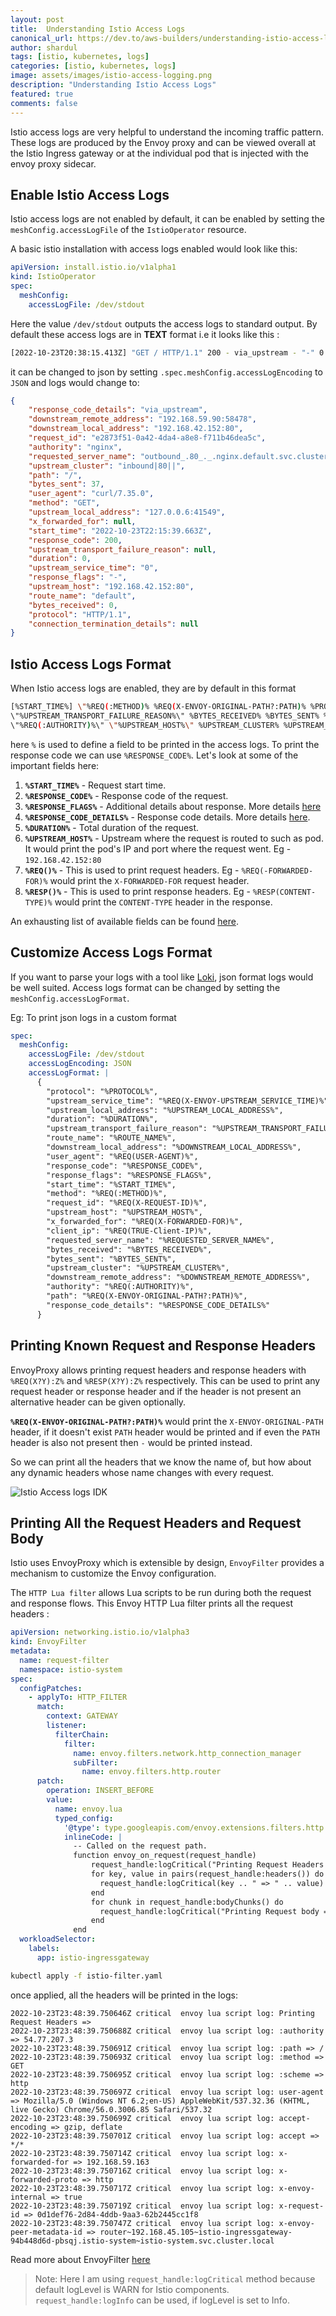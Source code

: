```yaml
---
layout: post
title:  Understanding Istio Access Logs
canonical_url: https://dev.to/aws-builders/understanding-istio-access-logs-2k5o
author: shardul
tags: [istio, kubernetes, logs]
categories: [istio, kubernetes, logs]
image: assets/images/istio-access-logging.png
description: "Understanding Istio Access Logs"
featured: true
comments: false
---
```

Istio access logs are very helpful to understand the incoming traffic pattern. These logs are produced by the Envoy proxy and can be viewed overall at the Istio Ingress gateway or at the individual pod that is injected with the envoy proxy sidecar.

## Enable Istio Access Logs

Istio access logs are not enabled by default, it can be enabled by setting the `meshConfig.accessLogFile` of the `IstioOperator` resource.

A basic istio installation with access logs enabled would look like this:

```yaml
apiVersion: install.istio.io/v1alpha1
kind: IstioOperator
spec:
  meshConfig:
    accessLogFile: /dev/stdout
``` 

Here the value `/dev/stdout` outputs the access logs to standard output. By default these access logs are in **TEXT** format i.e it looks like this :

```bash
[2022-10-23T20:38:15.413Z] "GET / HTTP/1.1" 200 - via_upstream - "-" 0 37 0 0 "-" "curl/7.35.0" "3ce3e159-9dba-4617-9e85-feb1106a682c" "nginx" "192.168.42.152:80" inbound|80|| 127.0.0.6:52375 192.168.42.152:80 192.168.59.90:34854 outbound_.80_._.nginx.default.svc.cluster.local default
``` 

it can be changed to json by setting `.spec.meshConfig.accessLogEncoding` to `JSON` and logs would change to:

```json
{
    "response_code_details": "via_upstream",
    "downstream_remote_address": "192.168.59.90:58478",
    "downstream_local_address": "192.168.42.152:80",
    "request_id": "e2873f51-0a42-4da4-a8e8-f711b46dea5c",
    "authority": "nginx",
    "requested_server_name": "outbound_.80_._.nginx.default.svc.cluster.local",
    "upstream_cluster": "inbound|80||",
    "path": "/",
    "bytes_sent": 37,
    "user_agent": "curl/7.35.0",
    "method": "GET",
    "upstream_local_address": "127.0.0.6:41549",
    "x_forwarded_for": null,
    "start_time": "2022-10-23T22:15:39.663Z",
    "response_code": 200,
    "upstream_transport_failure_reason": null,
    "duration": 0,
    "upstream_service_time": "0",
    "response_flags": "-",
    "upstream_host": "192.168.42.152:80",
    "route_name": "default",
    "bytes_received": 0,
    "protocol": "HTTP/1.1",
    "connection_termination_details": null
}
```

<!-- TO-DO: A Helm chart-based installation access logs  --> 

## Istio Access Logs Format
When Istio access logs are enabled, they are by default in this format

```bash
[%START_TIME%] \"%REQ(:METHOD)% %REQ(X-ENVOY-ORIGINAL-PATH?:PATH)% %PROTOCOL%\" %RESPONSE_CODE% %RESPONSE_FLAGS% %RESPONSE_CODE_DETAILS% %CONNECTION_TERMINATION_DETAILS%
\"%UPSTREAM_TRANSPORT_FAILURE_REASON%\" %BYTES_RECEIVED% %BYTES_SENT% %DURATION% %RESP(X-ENVOY-UPSTREAM-SERVICE-TIME)% \"%REQ(X-FORWARDED-FOR)%\" \"%REQ(USER-AGENT)%\" \"%REQ(X-REQUEST-ID)%\"
\"%REQ(:AUTHORITY)%\" \"%UPSTREAM_HOST%\" %UPSTREAM_CLUSTER% %UPSTREAM_LOCAL_ADDRESS% %DOWNSTREAM_LOCAL_ADDRESS% %DOWNSTREAM_REMOTE_ADDRESS% %REQUESTED_SERVER_NAME% %ROUTE_NAME%\n
```

here `%` is used to define a field to be printed in the access logs. To print the response code we can use `%RESPONSE_CODE%`. Let's look at some of the important fields here:

1. **`%START_TIME%`**  - Request start time.
2. **`%RESPONSE_CODE%`** - Response code of the request.
3. **`%RESPONSE_FLAGS%`** - Additional details about response.  More details [here](https://www.envoyproxy.io/docs/envoy/latest/configuration/observability/access_log/usage#command-operators:~:text=typed%20JSON%20logs.-,%25RESPONSE_FLAGS%25,-Additional%20details%20about)
4. **`%RESPONSE_CODE_DETAILS%`** - Response code details. More details [here](https://www.envoyproxy.io/docs/envoy/latest/configuration/http/http_conn_man/response_code_details#response-code-details).
5. **`%DURATION%`** - Total duration of the request.
6. **`%UPSTREAM_HOST%`** - Upstream where the request is routed to such as pod. It would print the pod's IP and port where the request went. Eg - `192.168.42.152:80`
7. **`%REQ()%`** - This is used to print request headers. Eg -  `%REQ(-FORWARDED-FOR)%` would print the `X-FORWARDED-FOR` request header.
8. **`%RESP()%`** - This is used to print response headers. Eg - `%RESP(CONTENT-TYPE)%` would print the `CONTENT-TYPE` header in the response.

An exhausting list of available fields can be found [here](https://www.envoyproxy.io/docs/envoy/latest/configuration/observability/access_log/usage#command-operators). 

## Customize Access Logs Format
If you want to parse your logs with a tool like [Loki](https://grafana.com/oss/loki/), json format logs would be well suited. Access logs format can be changed by setting the `meshConfig.accessLogFormat`. 

Eg: To print json logs in a custom format

```yaml
spec:
  meshConfig:
    accessLogFile: /dev/stdout
    accessLogEncoding: JSON
    accessLogFormat: |
      {
        "protocol": "%PROTOCOL%",
        "upstream_service_time": "%REQ(X-ENVOY-UPSTREAM_SERVICE_TIME)%",
        "upstream_local_address": "%UPSTREAM_LOCAL_ADDRESS%",
        "duration": "%DURATION%",
        "upstream_transport_failure_reason": "%UPSTREAM_TRANSPORT_FAILURE_REASON%",
        "route_name": "%ROUTE_NAME%",
        "downstream_local_address": "%DOWNSTREAM_LOCAL_ADDRESS%",
        "user_agent": "%REQ(USER-AGENT)%",
        "response_code": "%RESPONSE_CODE%",
        "response_flags": "%RESPONSE_FLAGS%",
        "start_time": "%START_TIME%",
        "method": "%REQ(:METHOD)%",
        "request_id": "%REQ(X-REQUEST-ID)%",
        "upstream_host": "%UPSTREAM_HOST%",
        "x_forwarded_for": "%REQ(X-FORWARDED-FOR)%",
        "client_ip": "%REQ(TRUE-Client-IP)%",
        "requested_server_name": "%REQUESTED_SERVER_NAME%",
        "bytes_received": "%BYTES_RECEIVED%",
        "bytes_sent": "%BYTES_SENT%",
        "upstream_cluster": "%UPSTREAM_CLUSTER%",
        "downstream_remote_address": "%DOWNSTREAM_REMOTE_ADDRESS%",
        "authority": "%REQ(:AUTHORITY)%",
        "path": "%REQ(X-ENVOY-ORIGINAL-PATH?:PATH)%",
        "response_code_details": "%RESPONSE_CODE_DETAILS%"
      }
```

## Printing Known Request and Response Headers

EnvoyProxy allows printing request headers and response headers with `%REQ(X?Y):Z%` and `%RESP(X?Y):Z%` respectively. This can be used to print any request header or response header and if the header is not present an alternative header can be given optionally.

**`%REQ(X-ENVOY-ORIGINAL-PATH?:PATH)%`** would print the `X-ENVOY-ORIGINAL-PATH` header, if it doesn't exist `PATH` header would be printed and if even the `PATH` header is also not present then `-` would be printed instead.

So we can print all the headers that we know the name of, but how about any dynamic headers whose name changes with every request.

![Istio Access logs IDK](https://dev-to-uploads.s3.amazonaws.com/uploads/articles/ak2pgf3g92q9uqvgibo9.jpeg)

## Printing All the Request Headers and Request Body

Istio uses EnvoyProxy which is extensible by design, `EnvoyFilter` provides a mechanism to customize the Envoy configuration.

The `HTTP Lua filter` allows Lua scripts to be run during both the request and response flows. This Envoy HTTP Lua filter prints all the request headers :


```yaml
apiVersion: networking.istio.io/v1alpha3
kind: EnvoyFilter
metadata:
  name: request-filter
  namespace: istio-system
spec:
  configPatches:
    - applyTo: HTTP_FILTER
      match:
        context: GATEWAY
        listener:
          filterChain:
            filter:
              name: envoy.filters.network.http_connection_manager
              subFilter:
                name: envoy.filters.http.router
      patch:
        operation: INSERT_BEFORE
        value:
          name: envoy.lua
          typed_config:
            '@type': type.googleapis.com/envoy.extensions.filters.http.lua.v3.Lua
            inlineCode: |
              -- Called on the request path.
              function envoy_on_request(request_handle)
                  request_handle:logCritical("Printing Request Headers => ")
                  for key, value in pairs(request_handle:headers()) do
                    request_handle:logCritical(key .. " => " .. value)
                  end
                  for chunk in request_handle:bodyChunks() do
                    request_handle:logCritical("Printing Request body => " .. chunk:getBytes(0, chunk:length()))
                  end
              end
  workloadSelector:
    labels:
      app: istio-ingressgateway
```

```bash
kubectl apply -f istio-filter.yaml
```

once applied, all the headers will be printed in the logs:

```
2022-10-23T23:48:39.750646Z critical  envoy lua script log: Printing Request Headers => 
2022-10-23T23:48:39.750688Z critical  envoy lua script log: :authority => 54.77.207.3
2022-10-23T23:48:39.750691Z critical  envoy lua script log: :path => /
2022-10-23T23:48:39.750693Z critical  envoy lua script log: :method => GET
2022-10-23T23:48:39.750695Z critical  envoy lua script log: :scheme => http
2022-10-23T23:48:39.750697Z critical  envoy lua script log: user-agent => Mozilla/5.0 (Windows NT 6.2;en-US) AppleWebKit/537.32.36 (KHTML, live Gecko) Chrome/56.0.3006.85 Safari/537.32
2022-10-23T23:48:39.750699Z critical  envoy lua script log: accept-encoding => gzip, deflate
2022-10-23T23:48:39.750701Z critical  envoy lua script log: accept => */*
2022-10-23T23:48:39.750714Z critical  envoy lua script log: x-forwarded-for => 192.168.59.163
2022-10-23T23:48:39.750716Z critical  envoy lua script log: x-forwarded-proto => http
2022-10-23T23:48:39.750717Z critical  envoy lua script log: x-envoy-internal => true
2022-10-23T23:48:39.750719Z critical  envoy lua script log: x-request-id => 0d1def76-2d84-4ddb-9aa3-62b2445cc1f8
2022-10-23T23:48:39.750747Z critical  envoy lua script log: x-envoy-peer-metadata-id => router~192.168.45.105~istio-ingressgateway-94b448d6d-pbsqj.istio-system~istio-system.svc.cluster.local

```

Read more about EnvoyFilter [here](https://istio.io/latest/docs/reference/config/networking/envoy-filter/)

> Note: Here I am using `request_handle:logCritical` method because default logLevel is WARN for Istio components. `request_handle:logInfo` can be used, if logLevel is set to Info.
